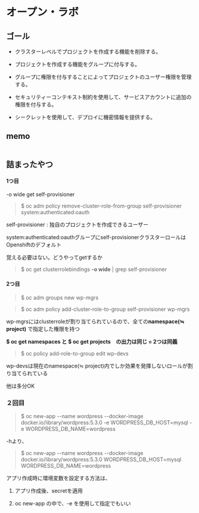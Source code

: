 # オープン・ラボ

## ゴール

- クラスターレベルでプロジェクトを作成する機能を削除する。

- プロジェクトを作成する機能をグループに付与する。

- グループに権限を付与することによってプロジェクトのユーザー権限を管理する。

- セキュリティーコンテキスト制約を使用して、サービスアカウントに追加の権限を付与する。

- シークレットを使用して、デプロイに機密情報を提供する。 


## memo
```

```


## 詰まったやつ

#### 1つ目

-o wide 
get
self-provisioner

> $ oc adm policy remove-cluster-role-from-group self-provisioner system:authenticated:oauth

self-provisioner : 独自のプロジェクトを作成できるユーザー

system:authenticated:oauthグループにself-provisionerクラスターロールはOpenshiftのデフォルト 

覚える必要はない。どうやってgetするか

> $ oc get clusterrolebindings **-o wide** | grep self-provisioner

#### 2つ目

> $ oc adm groups new wp-mgrs

> $ oc adm policy add-cluster-role-to-group self-provisioner wp-mgrs

wp-mgrsにはclusterroleが割り当てられているので、全ての**namespace(≒ project)** で指定した権限を持つ

**$ oc get namespaces  と  $ oc get projects　の出力は同じ = 2つは同義**

> $ oc policy add-role-to-group edit wp-devs

wp-devsは現在のnamespace(≒ project)内でしか効果を発揮しないロールが割り当てられている


他は多分OK

### ２回目

> $ oc new-app --name wordpress --docker-image docker.io/library/wordpress:5.3.0 -e WORDPRESS_DB_HOST=mysql -e WORDPRESS_DB_NAME=wordpress

-hより、

> $ oc new-app --name wordpress --docker-image docker.io/library/wordpress:5.3.0 WORDPRESS_DB_HOST=mysql WORDPRESS_DB_NAME=wordpress

アプリ作成時に環境変数を設定する方法は、

1. アプリ作成後、secretを適用

2. oc new-app の中で、-e を使用して指定でもいい